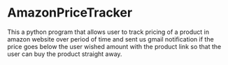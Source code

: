 # AmazonPriceTracker

This a python program that allows user to track pricing of a product in amazon website over period of time and sent us gmail notification if the price goes below the user wished amount with the product link so that the user can buy the product straight away.
